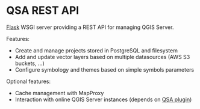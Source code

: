 # QSA REST API

[Flask](https://flask.palletsprojects.com/en/3.0.x/) WSGI server providing a
REST API for managing QGIS Server.

Features:

- Create and manage projects stored in PostgreSQL and filesystem
- Add and update vector layers based on multiple datasources (AWS S3 buckets, ...)
- Configure symbology and themes based on simple symbols parameters

Optional features:

- Cache management with MapProxy
- Interaction with online QGIS Server instances (depends on [QSA
  plugin](qsa-plugin/))
